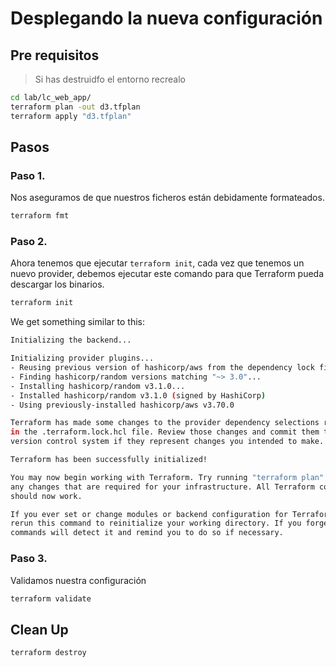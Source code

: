 # Desplegando la nueva configuración

## Pre requisitos

> Si has destruidfo el entorno recrealo

```bash
cd lab/lc_web_app/
terraform plan -out d3.tfplan
terraform apply "d3.tfplan"
```

## Pasos

### Paso 1.

Nos aseguramos de que nuestros ficheros están debidamente formateados.

```bash
terraform fmt
```

### Paso 2.

Ahora tenemos que ejecutar `terraform init`, cada vez que tenemos un nuevo provider, debemos ejecutar este comando para que Terraform pueda descargar los binarios.

```bash
terraform init
```

We get something similar to this:

```bash
Initializing the backend...

Initializing provider plugins...
- Reusing previous version of hashicorp/aws from the dependency lock file
- Finding hashicorp/random versions matching "~> 3.0"...
- Installing hashicorp/random v3.1.0...
- Installed hashicorp/random v3.1.0 (signed by HashiCorp)
- Using previously-installed hashicorp/aws v3.70.0

Terraform has made some changes to the provider dependency selections recorded
in the .terraform.lock.hcl file. Review those changes and commit them to your
version control system if they represent changes you intended to make.

Terraform has been successfully initialized!

You may now begin working with Terraform. Try running "terraform plan" to see
any changes that are required for your infrastructure. All Terraform commands
should now work.

If you ever set or change modules or backend configuration for Terraform,
rerun this command to reinitialize your working directory. If you forget, other
commands will detect it and remind you to do so if necessary.
```

### Paso 3.

Validamos nuestra configuración

```bash
terraform validate
```


## Clean Up

```bash
terraform destroy
```